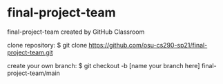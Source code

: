 # final-project-team
final-project-team created by GitHub Classroom

clone repository:
  $ git clone https://github.com/osu-cs290-sp21/final-project-team.git
  
 create your own branch:
  $ git checkout -b [name your branch here] final-project-team/main
